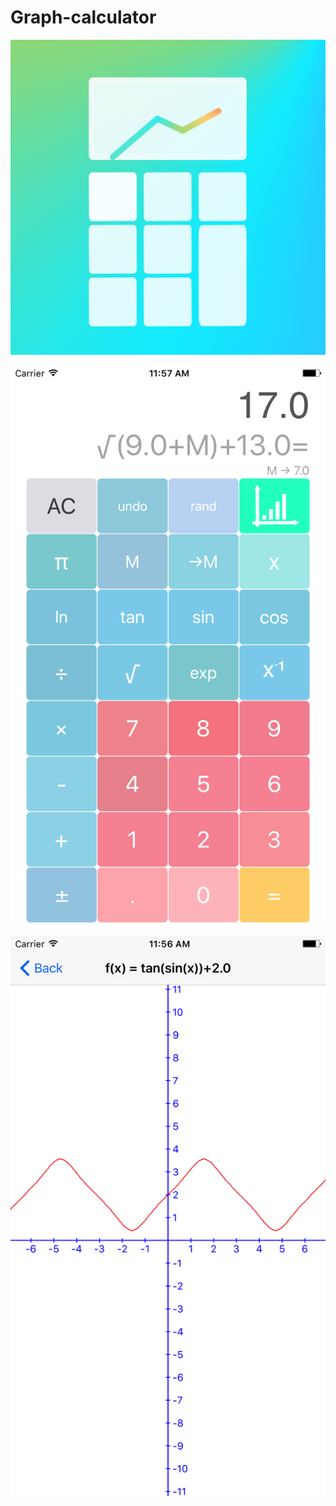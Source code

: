 # Graph-calculator

![Mockups 1](./Images/icon.png)

![Mockups 1](./Images/home.png)

![Mockups 1](./Images/graph.png)

